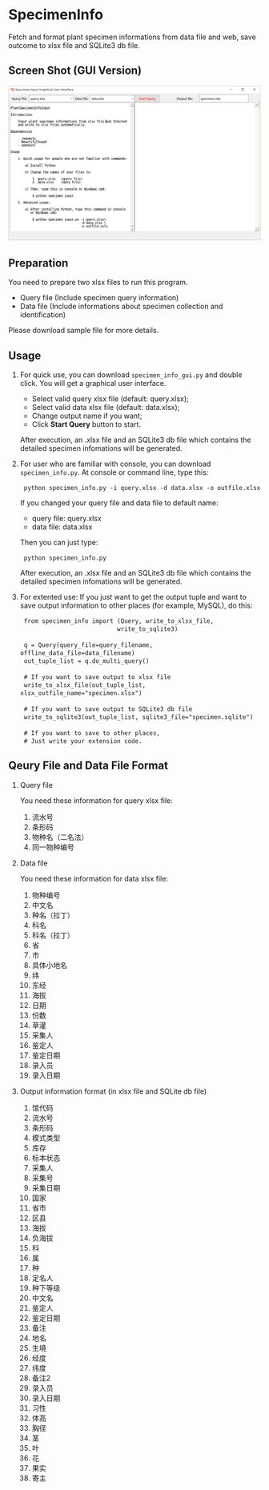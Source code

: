 SpecimenInfo
============
Fetch and format plant specimen informations from data file and web, save
outcome to xlsx file and SQLite3 db file.

Screen Shot (GUI Version)
-------------------------
![Screen Shot](./data/img.PNG)


Preparation
-----------
You need to prepare two xlsx files to run this program.

- Query file (Include specimen query information)
- Data file (Include informations about specimen collection and identification)

Please download sample file for more details.


Usage
-----
1. For quick use, you can download `specimen_info_gui.py` and double click.
   You will get a graphical user interface.

   - Select valid query xlsx file (default: query.xlsx);
   - Select valid data xlsx file (default: data.xlsx);
   - Change output name if you want;
   - Click **Start Query** button to start.

   After execution, an .xlsx file and an SQLite3 db file which contains the
   detailed specimen infomations will be generated.

2. For user who are familiar with console, you can download `specimen_info.py`.
   At console or command line, type this:

        python specimen_info.py -i query.xlsx -d data.xlsx -o outfile.xlsx

   If you changed your query file and data file to default name:

   - query file: query.xlsx
   - data file: data.xlsx

   Then you can just type:

        python specimen_info.py

   After execution, an .xlsx file and an SQLite3 db file which contains the
   detailed specimen infomations will be generated.

3. For extented use: If you just want to get the output tuple and want to save
   output information to other places (for example, MySQL), do this:

        from specimen_info import (Query, write_to_xlsx_file,
                                  write_to_sqlite3)

        q = Query(query_file=query_filename, offline_data_file=data_filename)
        out_tuple_list = q.do_multi_query()

        # If you want to save output to xlsx file
        write_to_xlsx_file(out_tuple_list, xlsx_outfile_name="specimen.xlsx")

        # If you want to save output to SQLite3 db file
        write_to_sqlite3(out_tuple_list, sqlite3_file="specimen.sqlite")

        # If you want to save to other places,
        # Just write your extension code.

Qeury File and Data File Format
-------------------------------

1. Query file

    You need these information for query xlsx file:

    1. 流水号
    2. 条形码
    3. 物种名（二名法）
    4. 同一物种编号

2. Data file
    
    You need these information for data xlsx file:

    1. 物种编号
    2. 中文名
    3. 种名（拉丁）
    4. 科名
    5. 科名（拉丁）
    6. 省
    7. 市
    8. 具体小地名
    9. 纬
    10. 东经
    11. 海拔
    12. 日期
    13. 份数
    14. 草灌
    15. 采集人
    16. 鉴定人
    17. 鉴定日期
    18. 录入员
    19. 录入日期

3. Output information format (in xlsx file and SQLite db file)

    1. 馆代码
    2. 流水号
    3. 条形码
    4. 模式类型
    5. 库存
    6. 标本状态
    7. 采集人
    8. 采集号
    9. 采集日期
    10. 国家
    11. 省市
    12. 区县
    13. 海拔
    14. 负海拔
    15. 科
    16. 属
    17. 种
    18. 定名人
    19. 种下等级
    10. 中文名
    21. 鉴定人
    22. 鉴定日期
    23. 备注
    24. 地名
    25. 生境
    26. 经度
    27. 纬度
    28. 备注2
    29. 录入员
    30. 录入日期
    31. 习性
    32. 体高
    33. 胸径
    34. 茎
    35. 叶
    36. 花
    37. 果实
    38. 寄主

